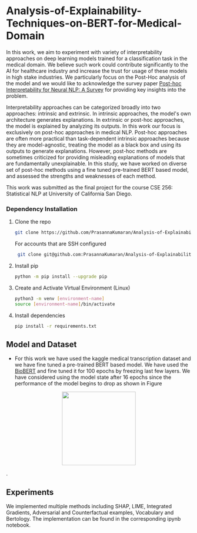 # Analysis-of-Explainability-Techniques-on-BERT-for-Medical-Domain

In this work, we aim to experiment with variety of interpretability approaches on deep learning models trained for a classification task in the medical domain. We believe such work could contribute significantly to the AI for healthcare industry and increase the trust for usage of these models in high stake industries. We particularly focus on the Post-Hoc analysis of the model and we would like to acknowledge the survey paper [Post-hoc Interpretability for Neural NLP: A Survey](https://dl.acm.org/doi/pdf/10.1145/3546577) for providing key insights into the problem. 

Interpretability approaches can be categorized broadly into two approaches: intrinsic and extrinsic. In intrinsic approaches, the model's own architecture generates explanations. In extrinsic or post-hoc approaches, the model is explained by analyzing its outputs. In this work our focus is exclusively on post-hoc approaches in medical NLP. Post-hoc approaches are often more practical than task-dependent intrinsic approaches because they are model-agnostic, treating the model as a black box and using its outputs to generate explanations. However, post-hoc methods are sometimes criticized for providing misleading explanations of models that are fundamentally unexplainable. In this study, we have worked on diverse set of post-hoc methods using a fine tuned pre-trained BERT based model, and assessed the strengths and weaknesses of each method.

This work was submitted as the final project for the course CSE 256: Statistical NLP at University of California San Diego. 

### Dependency Installation
1. Clone the repo
   ```sh
   git clone https://github.com/PrasannaKumaran/Analysis-of-Explainability-Techniques-on-BERT-for-Medical-Domain.git
   ```
   For accounts that are SSH configured
   ```sh
    git clone git@github.com:PrasannaKumaran/Analysis-of-Explainability-Techniques-on-BERT-for-Medical-Domain.git
   ```
2. Install pip
   ```sh
   python -m pip install --upgrade pip
   ```
3. Create and Activate Virtual Environment (Linux)
   ```sh
   python3 -m venv [environment-name]
   source [environment-name]/bin/activate
   ```
4. Install dependencies
   ```sh
   pip install -r requirements.txt
   ```
## Model and Dataset
- For this work we have used the kaggle medical transcription dataset and we have fine tuned a pre-trained BERT based model. We have used the [BioBERT](https://arxiv.org/abs/1901.08746) and fine tuned it for 100 epochs by freezing last few layers. We have considered using the model state after 16 epochs since the performance of the model begins to drop as shown in Figure 
<p align="center">
  <img src="./images/report data/accuracyPlot.png" width="200">
</p>. 

## Experiments
We implemented multiple methods including SHAP, LIME, Integrated Gradients, Adversarial and Counterfactual examples, Vocabulary and Bertology. The implementation can be found in the corresponding ipynb notebook. 

